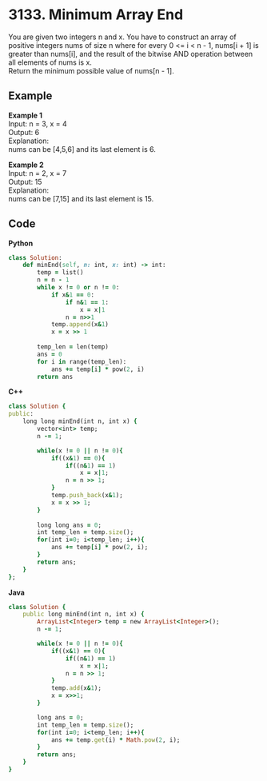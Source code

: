 # 3133. Minimum Array End
You are given two integers n and x. You have to construct an array of positive integers nums of size n where for every 0 <= i < n - 1, nums[i + 1] is greater than nums[i], and the result of the bitwise AND operation between all elements of nums is x.  
Return the minimum possible value of nums[n - 1].  

 
## Example
**Example 1**  
Input: n = 3, x = 4  
Output: 6  
Explanation:  
nums can be [4,5,6] and its last element is 6.  

**Example 2**  
Input: n = 2, x = 7  
Output: 15  
Explanation:  
nums can be [7,15] and its last element is 15.  

## Code
**Python**
```ruby
class Solution:
    def minEnd(self, n: int, x: int) -> int:
        temp = list()
        n = n - 1
        while x != 0 or n != 0:
            if x&1 == 0:
                if n&1 == 1:
                    x = x|1
                n = n>>1
            temp.append(x&1)
            x = x >> 1
        
        temp_len = len(temp)
        ans = 0
        for i in range(temp_len):
            ans += temp[i] * pow(2, i)
        return ans
```
**C++**
```ruby
class Solution {
public:
    long long minEnd(int n, int x) {
        vector<int> temp;
        n -= 1;

        while(x != 0 || n != 0){
            if((x&1) == 0){
                if((n&1) == 1)
                    x = x|1;
                n = n >> 1;
            }
            temp.push_back(x&1);
            x = x >> 1;
        }
        
        long long ans = 0;
        int temp_len = temp.size();
        for(int i=0; i<temp_len; i++){
            ans += temp[i] * pow(2, i);
        }
        return ans;
    }
};
```
**Java**
```ruby
class Solution {
    public long minEnd(int n, int x) {
        ArrayList<Integer> temp = new ArrayList<Integer>();
        n -= 1;

        while(x != 0 || n != 0){
            if((x&1) == 0){
                if((n&1) == 1)
                    x = x|1;
                n = n >> 1;
            }
            temp.add(x&1);
            x = x>>1;
        }

        long ans = 0;
        int temp_len = temp.size();
        for(int i=0; i<temp_len; i++){
            ans += temp.get(i) * Math.pow(2, i);
        }
        return ans;
    }
}
```

